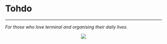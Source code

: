 # Tohdo

---

*For those who love terminal and organising their daily lives.*

<p align="center">
        <img src="https://github.com/Brinsil/Tohdo/Screenshot 2022-12-13 at 11.18.28 AM.png" />
</p>